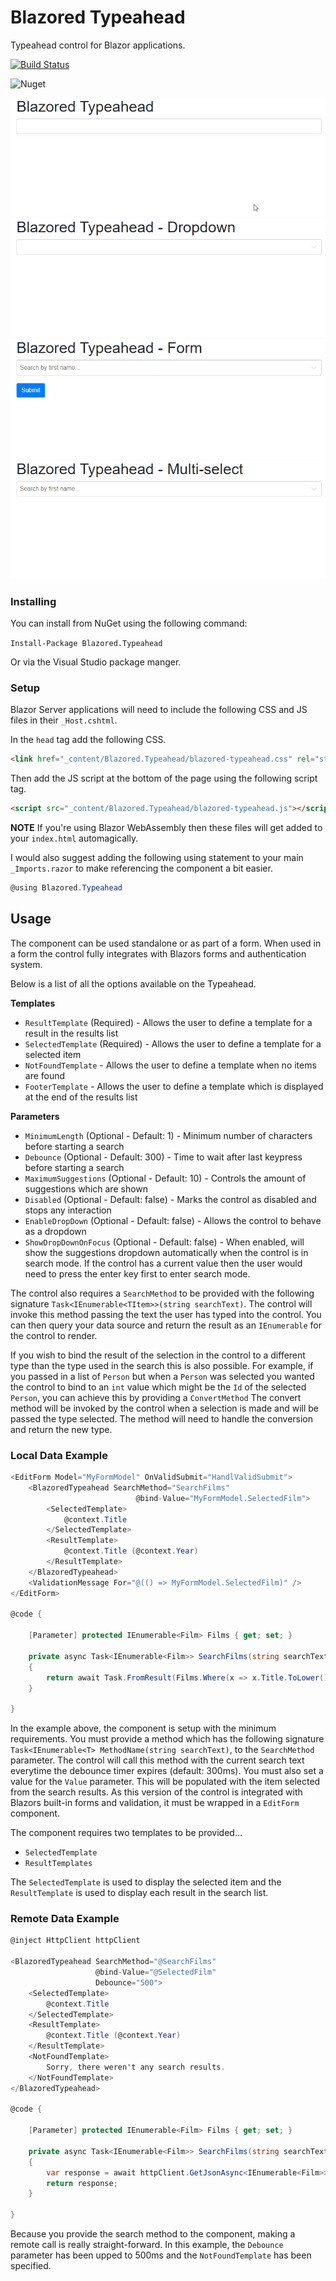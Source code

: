 # Blazored Typeahead
Typeahead control for Blazor applications.

[![Build Status](https://dev.azure.com/blazored/Typeahead/_apis/build/status/Blazored.Typeahead?branchName=master)](https://dev.azure.com/blazored/Typeahead/_build/latest?definitionId=10&branchName=master)

![Nuget](https://img.shields.io/nuget/v/blazored.typeahead.svg)

![Screenshot](BlazoredTypeahead1.gif)
![Screenshot](BlazoredTypeahead2.gif)
![Screenshot](BlazoredTypeahead3.gif)
![Screenshot](BlazoredTypeahead4.gif)

### Installing

You can install from NuGet using the following command:

`Install-Package Blazored.Typeahead`

Or via the Visual Studio package manger.

### Setup
Blazor Server applications will need to include the following CSS and JS files in their `_Host.cshtml`.

In the `head` tag add the following CSS.

```html
<link href="_content/Blazored.Typeahead/blazored-typeahead.css" rel="stylesheet" />
```

Then add the JS script at the bottom of the page using the following script tag.

```html
<script src="_content/Blazored.Typeahead/blazored-typeahead.js"></script>
```

**NOTE** If you're using Blazor WebAssembly then these files will get added to your `index.html` automagically.

I would also suggest adding the following using statement to your main `_Imports.razor` to make referencing the component a bit easier.

```cs
@using Blazored.Typeahead
```

## Usage
The component can be used standalone or as part of a form. When used in a form the control fully integrates with Blazors forms and authentication system.

Below is a list of all the options available on the Typeahead.

**Templates**

- `ResultTemplate` (Required) - Allows the user to define a template for a result in the results list
- `SelectedTemplate` (Required) - Allows the user to define a template for a selected item
- `NotFoundTemplate` - Allows the user to define a template when no items are found
- `FooterTemplate` - Allows the user to define a template which is displayed at the end of the results list

**Parameters**

- `MinimumLength` (Optional - Default: 1) - Minimum number of characters before starting a search
- `Debounce` (Optional - Default: 300) - Time to wait after last keypress before starting a search
- `MaximumSuggestions` (Optional - Default: 10) - Controls the amount of suggestions which are shown
- `Disabled` (Optional - Default: false) - Marks the control as disabled and stops any interaction
- `EnableDropDown` (Optional - Default: false) - Allows the control to behave as a dropdown
- `ShowDropDownOnFocus` (Optional - Default: false) - When enabled, will show the suggestions dropdown automatically when the control is in search mode. If the control has a current value then the user would need to press the enter key first to enter search mode.

The control also requires a `SearchMethod` to be provided with the following signature `Task<IEnumerable<TItem>>(string searchText)`. The control will invoke this method 
passing the text the user has typed into the control. You can then query your data source and return the result as an `IEnumerable` for the control to render.

If you wish to bind the result of the selection in the control to a different type than the type used in the search this is also possible. For example, if you passed in a list
of `Person` but when a `Person` was selected you wanted the control to bind to an `int` value which might be the `Id` of the selected `Person`, you can achieve this by providing
a `ConvertMethod` The convert method will be invoked by the control when a selection is made and will be passed the type selected. The method will need to handle the conversion
and return the new type.


### Local Data Example
```cs
<EditForm Model="MyFormModel" OnValidSubmit="HandlValidSubmit">
    <BlazoredTypeahead SearchMethod="SearchFilms"
                            @bind-Value="MyFormModel.SelectedFilm">
        <SelectedTemplate>
            @context.Title
        </SelectedTemplate>
        <ResultTemplate>
            @context.Title (@context.Year)
        </ResultTemplate>
    </BlazoredTypeahead>
    <ValidationMessage For="@(() => MyFormModel.SelectedFilm)" />
</EditForm>

@code {

    [Parameter] protected IEnumerable<Film> Films { get; set; }

    private async Task<IEnumerable<Film>> SearchFilms(string searchText) 
    {
        return await Task.FromResult(Films.Where(x => x.Title.ToLower().Contains(searchText.ToLower())).ToList());
    }

}
```
In the example above, the component is setup with the minimum requirements. You must provide a method which has the following signature `Task<IEnumerable<T> MethodName(string searchText)`, to the `SearchMethod` parameter. The control will call this method with the current search text everytime the debounce timer expires (default: 300ms). You must also set a value for the `Value` parameter. This will be populated with the item selected from the search results. As this version of the control is integrated with Blazors built-in forms and validation, it must be wrapped in a `EditForm` component.

The component requires two templates to be provided...

- `SelectedTemplate`
- `ResultTemplates`

The `SelectedTemplate` is used to display the selected item and the `ResultTemplate` is used to display each result in the search list.


### Remote Data Example

```cs
@inject HttpClient httpClient

<BlazoredTypeahead SearchMethod="@SearchFilms"
                   @bind-Value="@SelectedFilm"
                   Debounce="500">
    <SelectedTemplate>
        @context.Title
    </SelectedTemplate>
    <ResultTemplate>
        @context.Title (@context.Year)
    </ResultTemplate>
    <NotFoundTemplate>
        Sorry, there weren't any search results.
    </NotFoundTemplate>
</BlazoredTypeahead>

@code {

    [Parameter] protected IEnumerable<Film> Films { get; set; }

    private async Task<IEnumerable<Film>> SearchFilms(string searchText) 
    {
        var response = await httpClient.GetJsonAsync<IEnumerable<Film>>($"https://allfilms.com/api/films/?title={searchText}");
        return response;
    }

}
```
Because you provide the search method to the component, making a remote call is really straight-forward. In this example, the `Debounce` parameter has been upped to 500ms and the `NotFoundTemplate` has been specified.

